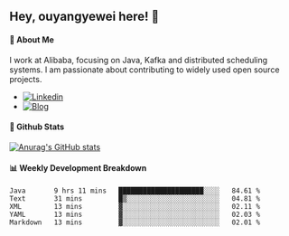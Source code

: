 ## Hey, ouyangyewei here! :wave:

#### :rocket: About Me
I work at Alibaba, focusing on Java, Kafka and distributed scheduling systems. I am passionate about contributing to widely used open source projects.

- [![Linkedin](https://img.shields.io/badge/LinkedIn-ouyangyewei-blue)](https://www.linkedin.com/in/ouyangyewei/)
- [![Blog](https://img.shields.io/badge/Blog-yeweiouyang-orange)](https://blog.csdn.net/yeweiouyang)

#### :star2: Github Stats
[![Anurag's GitHub stats](https://github-readme-stats.vercel.app/api?username=ouyangyewei&show_icons=true&cache_seconds=3600&theme=tokyonight)](https://github.com/anuraghazra/github-readme-stats)

#### :bar_chart: Weekly Development Breakdown
<!--START_SECTION:waka-->
```text
Java       9 hrs 11 mins   █████████████████████░░░░   84.61 % 
Text       31 mins         █▒░░░░░░░░░░░░░░░░░░░░░░░   04.81 % 
XML        13 mins         ▓░░░░░░░░░░░░░░░░░░░░░░░░   02.11 % 
YAML       13 mins         ▓░░░░░░░░░░░░░░░░░░░░░░░░   02.03 % 
Markdown   13 mins         ▓░░░░░░░░░░░░░░░░░░░░░░░░   02.01 % 
```
<!--END_SECTION:waka-->
